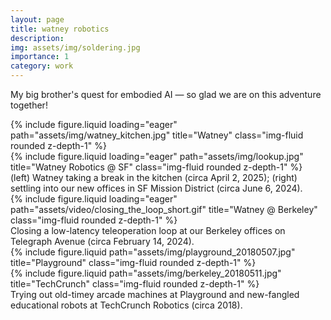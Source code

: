 ```yaml
---
layout: page
title: watney robotics
description:
img: assets/img/soldering.jpg
importance: 1
category: work
---
```


My big brother's quest for embodied AI — so glad we are on this adventure together!

<div class="row">
    <div class="col-sm-5 mt-3 mt-md-0">
        {% include figure.liquid loading="eager" path="assets/img/watney_kitchen.jpg" title="Watney" class="img-fluid rounded z-depth-1" %}
    </div>
    <div class="col-sm-7 mt-3 mt-md-0">
        {% include figure.liquid loading="eager" path="assets/img/lookup.jpg" title="Watney Robotics @ SF" class="img-fluid rounded z-depth-1" %}
    </div>
</div>
<div class="caption">
    (left) Watney taking a break in the kitchen (circa April 2, 2025); (right) settling into our new offices in SF Mission District (circa June 6, 2024).
</div>

<div class="row">
    <div class="col-sm mt-3 mt-md-0">
        {% include figure.liquid loading="eager" path="assets/video/closing_the_loop_short.gif" title="Watney @ Berkeley" class="img-fluid rounded z-depth-1" %}
    </div>
</div>
<div class="caption">
    Closing a low-latency teleoperation loop at our Berkeley offices on Telegraph Avenue (circa February 14, 2024).
</div>

<div class="row justify-content-sm-center">
    <div class="col-sm-4 mt-3 mt-md-0">
        {% include figure.liquid path="assets/img/playground_20180507.jpg" title="Playground" class="img-fluid rounded z-depth-1" %}
    </div>
    <div class="col-sm-8 mt-3 mt-md-0">
        {% include figure.liquid path="assets/img/berkeley_20180511.jpg" title="TechCrunch" class="img-fluid rounded z-depth-1" %}
    </div>
</div>
<div class="caption">
    Trying out old-timey arcade machines at Playground and new-fangled educational robots at TechCrunch Robotics (circa 2018).
</div>
